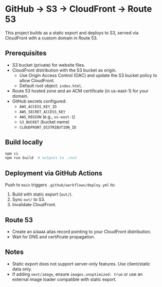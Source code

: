 # GitHub → S3 → CloudFront → Route 53

This project builds as a static export and deploys to S3, served via CloudFront with a custom domain in Route 53.

## Prerequisites
- S3 bucket (private) for website files.
- CloudFront distribution with the S3 bucket as origin.
  - Use Origin Access Control (OAC) and update the S3 bucket policy to allow CloudFront.
  - Default root object: `index.html`.
- Route 53 hosted zone and an ACM certificate (in us-east-1) for your domain.
- GitHub secrets configured:
  - `AWS_ACCESS_KEY_ID`
  - `AWS_SECRET_ACCESS_KEY`
  - `AWS_REGION` (e.g., `us-east-1`)
  - `S3_BUCKET` (bucket name)
  - `CLOUDFRONT_DISTRIBUTION_ID`

## Build locally
```bash
npm ci
npm run build  # outputs to ./out
```

## Deployment via GitHub Actions
Push to `main` triggers `.github/workflows/deploy.yml` to:
1. Build with static export (`out/`).
2. Sync `out/` to S3.
3. Invalidate CloudFront.

## Route 53
- Create an `A`/`AAAA` alias record pointing to your CloudFront distribution.
- Wait for DNS and certificate propagation.

## Notes
- Static export does not support server-only features. Use client/static data only.
- If adding `next/image`, ensure `images.unoptimized: true` or use an external image loader compatible with static export.



